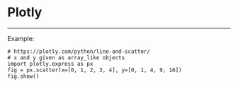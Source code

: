 
# Plotly

<hr>

Example:

```python3
# https://plotly.com/python/line-and-scatter/
# x and y given as array_like objects
import plotly.express as px
fig = px.scatter(x=[0, 1, 2, 3, 4], y=[0, 1, 4, 9, 16])
fig.show()
```
